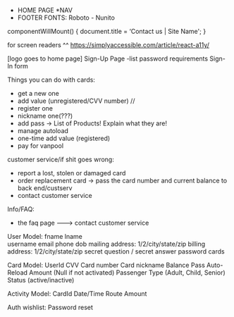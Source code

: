 * HOME PAGE
*NAV
* FOOTER
FONTS: Roboto - Nunito

componentWillMount() {
  document.title = ‘Contact us | Site Name';
}

for screen readers ^^
https://simplyaccessible.com/article/react-a11y/

[logo goes to home page]
Sign-Up Page
  -list password requirements
Sign-In form

Things you can do with cards:
  * get a new one
  * add value (unregistered/CVV number)
  //
  * register one
  * nickname one(???)
  * add pass -> List of Products! Explain what they are!
  * manage autoload
  * one-time add value (registered)
  * pay for vanpool

customer service/if shit goes wrong:
  * report a lost, stolen or damaged card
  * order replacement card -> pass the card number and current balance to back end/custserv
  * contact customer service


Info/FAQ:
  * the faq page
   ---> contact customer service




User Model:
  fname
  lname  
  username
  email
  phone
  dob
  mailing address: 1/2/city/state/zip
  billing address: 1/2/city/state/zip
  secret question / secret answer
  password
  cards

Card Model:
  UserId
  CVV
  Card number
  Card nickname
  Balance
  Pass
  Auto-Reload Amount (Null if not activated)
  Passenger Type (Adult, Child, Senior)
  Status (active/inactive)

Activity Model:
  CardId
  Date/Time
  Route
  Amount



Auth wishlist:
  Password reset
